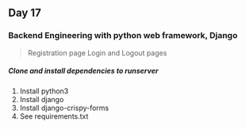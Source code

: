 ## Day 17

### Backend Engineering with python web framework, Django

> Registration page
> Login and Logout pages

##### Clone and install dependencies to runserver
1. Install python3
2. Install django
3. Install django-crispy-forms
4. See requirements.txt

